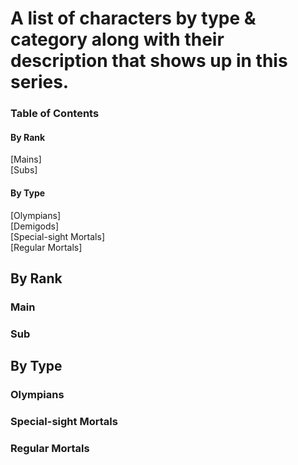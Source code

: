 # A list of characters by type & category along with their description that shows up in this series.
### Table of Contents
#### By Rank
[Mains]  
[Subs]  
#### By Type
[Olympians]  
[Demigods]  
[Special-sight Mortals]  
[Regular Mortals]
## By Rank
### Main

### Sub
## By Type
### Olympians

### Special-sight Mortals

### Regular Mortals
